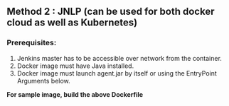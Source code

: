 ## Method 2 : JNLP (can be used for both docker cloud as well as Kubernetes)

### Prerequisites:
1) Jenkins master has to be accessible over network from the container.
2) Docker image must have Java installed.
3) Docker image must launch agent.jar by itself or using the EntryPoint Arguments below.

**For sample image, build the above Dockerfile**
